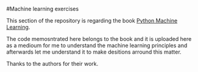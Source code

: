 #Machine learning exercises

This section of the repository is regarding the book [Python Machine Learning](https://www.amazon.ca/Python-Machine-Learning-scikit-learn-TensorFlow-ebook/dp/B0742K7HYF/ref=sr_1_2?crid=2DHJPJGRBFJHR&keywords=python+machine+learning&qid=1580397564&sprefix=python+machine%2Caps%2C151&sr=8-2).


The code memosntrated here belongs to the book and it is uploaded here as a medioum for me to understand the machine learning principles and afterwards let me understand it to make desitions arround this matter.

Thanks to the authors for their work.